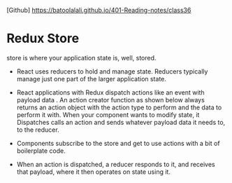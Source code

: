 [Github] https://batoolalali.github.io/401-Reading-notes/class36 

# Redux Store
store  is where your application state is, well, stored.
- React uses  reducers  to hold and manage state. Reducers typically manage just one part of the larger application state.

- React applications with Redux dispatch  actions   like an event  with  payload   data . An action creator function as shown below always returns an action object with the action type to perform and the data to perform it with. When your component wants to modify state, it  Dispatches   calls  an action and sends whatever payload  data  it needs to, to the reducer.

- Components subscribe to the store and get to use actions with a bit of boilerplate code.
 - When an action is dispatched, a reducer responds to it, and receives that payload, where it then operates on state using it.
